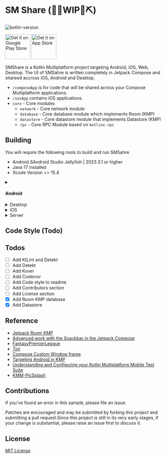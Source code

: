 # SM Share (👷🔧️WIP👷⛏)

![kotlin-version](https://img.shields.io/badge/kotlin-2.0.0-blue?logo=kotlin)

[<img src="https://upload.wikimedia.org/wikipedia/commons/7/78/Google_Play_Store_badge_EN.svg"
alt="Get it on Google Play Store"
height="80">](#)
[<img src="https://developer.apple.com/assets/elements/badges/download-on-the-app-store.svg"
alt="Get it on App Store"
height="80">](#)

SMShare is a Kotlin Multiplatform project targeting Android, iOS, Web, Desktop. The UI of SMSahre is
written completely in Jetpack Compose and shareed accross iOS, Android and Desktop.

* `/composeApp` is for code that will be shared across your Compose Multiplatform applications.
* `/iosApp` contains iOS applications.
* `core`  - Core modules
  * `network` - Core network module
  * `database` - Core database module which implements Room (KMP)
  * `datastore` - Core datastore module that implements Datastore (KMP)
  * `rpc` - Core RPC Module based on `kotlinx.rpc` 


## Building

You will require the following rools to build and run SMSahre

- Android SAndroid Studio Jellyfish | 2023.3.1 or higher
- Java 17 installed
- Xcode Version >> 15.4

<details><summary><h4>Android</h4></summary>

#### Using Android Studio

Open the KMP project using Android Studio, select the `composeApp` run configuration and click on
run.

#### Using Fleet

Fleet uses Smart Mode to detect and configure the Android run configuration for you.You can modify
in the [Run Json file](.fleet/run.json)

#### Using Command line

To run the Android app, use the command below or select the `composeApp` configuration on Android
Studio and click on run.

``bash

``
 </details>




<details>
  <summary>Desktop</summary>
#### Using Fleet
Fleet uses Smart Mode to detect and configure the Android run configuration for you.You can modify in the [Run Json file](.fleet/run.json)
#### Using Command line
```bash
./gradlew desktopRun -DmainClass=com.jerryokafor.smshare.MainKt --quiet
```
 </details>

<details>
  <summary>iOS</summary>
#### Using XCode
Open `iosApp/iosApp.xcworkspace` from Xcode and run.
Note: You need to have run `pod install` from the `iOSApp` directory app
#### Using Fleet
Fleet uses Smart mode to configure iOS run configuration for you. You can modify in the [Run Json file](.fleet/run.json)
 </details>

<details>
  <summary>Server</summary>
#### Using Fleet
Fleet uses Smart mode to detect and configure the various run configurations for you for iOS, Android, Desktop and Server. Ensure the You have Xcode, Android Studio, iOS Simulator, Android Emulator all installed or Physical iphone and Android Devices plugged in.

#### From Command Line

To run the server code, you can run the gradle command below:

```bash
./gradlew :server:run
```

Open: `http://0.0.0.0:8080/` to see the response from the server.

#### Testing Locally from your phone, run the following command:

##### Android

Ensure yuor android phone is connected and adb is running, then run

```bash
adb reverse tcp:8080 tcp:8080
```

Then open `http://localhost:8080` from your android phone to test. You can now also use this in the
base url of
your api requests for Android.

#### iOS

For iOS, you can follow this
guide : [How to open a localhost website on iPhone / iOS](https://maxschmitt.me/posts/localhost-iphone-ios)
 </details>

## Code Style (Todo)

## Todos

- [ ] Add KtLint and Detekt
- [ ] Add Detekt
- [ ] Add Kover
- [ ] Add Codecov
- [ ] Add Code style to readme
- [ ] Add Contributors section
- [ ] Add License section
- [X] Add Room KMP database
- [X] Add Datastore

## Reference

- [Jetpack Room KMP](https://johnoreilly.dev/posts/jetpack_room_kmp/)
- [Advanced work with the Snackbar in the Jetpack Compose](https://proandroiddev.com/advanced-work-with-the-snackbar-in-the-jetpack-compose-9bb7b7a30d60)
- [FantasyPremierLeague](https://github.com/joreilly/FantasyPremierLeague/tree/main)
- [Tivi](https://github.com/chrisbanes/tivi)
- [Compose Custom Window frame](https://github.com/amir1376/compose-custom-window-frame)
- [Targeting Android in KMP](https://medium.com/kodein-koders/targeting-android-in-a-kotlin-multiplatform-mobile-library-b6ab75469287)
- [Understanding and Configuring your Kotlin Multiplatform Mobile Test Suite](https://touchlab.co/understanding-and-configuring-your-kmm-test-suite)
- [KMM-PicSplash](https://github.com/cvivek07/KMM-PicSplash)

## Contributions

If you've found an error in this sample, please file an issue.

Patches are encouraged and may be submitted by forking this project and
submitting a pull request.Since this project is still in its very early stages,
if your change is substantial, please raise an issue first to discuss it.

## License

[MIT License](/LICENSE.tx)
